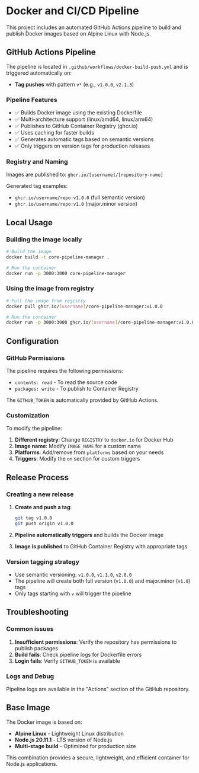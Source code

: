 # Docker and CI/CD Pipeline

This project includes an automated GitHub Actions pipeline to build and publish Docker images based on Alpine Linux with Node.js.

## GitHub Actions Pipeline

The pipeline is located in `.github/workflows/docker-build-push.yml` and is triggered automatically on:

- **Tag pushes** with pattern `v*` (e.g., `v1.0.0`, `v2.1.3`)

### Pipeline Features

- ✅ Builds Docker image using the existing Dockerfile
- ✅ Multi-architecture support (linux/amd64, linux/arm64)
- ✅ Publishes to GitHub Container Registry (ghcr.io)
- ✅ Uses caching for faster builds
- ✅ Generates automatic tags based on semantic versions
- ✅ Only triggers on version tags for production releases

### Registry and Naming

Images are published to: `ghcr.io/[username]/[repository-name]`

Generated tag examples:
- `ghcr.io/username/repo:v1.0.0` (full semantic version)
- `ghcr.io/username/repo:v1.0` (major.minor version)

## Local Usage

### Building the image locally

```bash
# Build the image
docker build -t core-pipeline-manager .

# Run the container
docker run -p 3000:3000 core-pipeline-manager
```

### Using the image from registry

```bash
# Pull the image from registry
docker pull ghcr.io/[username]/core-pipeline-manager:v1.0.0

# Run the container
docker run -p 3000:3000 ghcr.io/[username]/core-pipeline-manager:v1.0.0
```

## Configuration

### GitHub Permissions

The pipeline requires the following permissions:
- `contents: read` - To read the source code
- `packages: write` - To publish to Container Registry

The `GITHUB_TOKEN` is automatically provided by GitHub Actions.

### Customization

To modify the pipeline:

1. **Different registry**: Change `REGISTRY` to `docker.io` for Docker Hub
2. **Image name**: Modify `IMAGE_NAME` for a custom name
3. **Platforms**: Add/remove from `platforms` based on your needs
4. **Triggers**: Modify the `on` section for custom triggers

## Release Process

### Creating a new release

1. **Create and push a tag**:
   ```bash
   git tag v1.0.0
   git push origin v1.0.0
   ```

2. **Pipeline automatically triggers** and builds the Docker image

3. **Image is published** to GitHub Container Registry with appropriate tags

### Version tagging strategy

- Use semantic versioning: `v1.0.0`, `v1.1.0`, `v2.0.0`
- The pipeline will create both full version (`v1.0.0`) and major.minor (`v1.0`) tags
- Only tags starting with `v` will trigger the pipeline

## Troubleshooting

### Common issues

1. **Insufficient permissions**: Verify the repository has permissions to publish packages
2. **Build fails**: Check pipeline logs for Dockerfile errors
3. **Login fails**: Verify `GITHUB_TOKEN` is available

### Logs and Debug

Pipeline logs are available in the "Actions" section of the GitHub repository.

## Base Image

The Docker image is based on:
- **Alpine Linux** - Lightweight Linux distribution
- **Node.js 20.11.1** - LTS version of Node.js
- **Multi-stage build** - Optimized for production size

This combination provides a secure, lightweight, and efficient container for Node.js applications. 